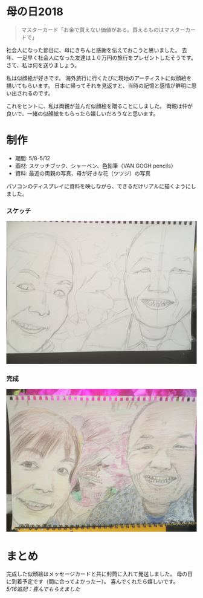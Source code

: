 母の日2018
==========
> マスターカード「お金で買えない価値がある。買えるものはマスターカードで」

社会人になった節目に、母にきちんと感謝を伝えておこうと思いました。
去年、一足早く社会人になった友達は１０万円の旅行をプレゼントしたそうです。
さて、私は何を送りましょう。

私は似顔絵が好きです。
海外旅行に行くたびに現地のアーティストに似顔絵を描いてもらいます。
日本に帰ってそれを見返すと、当時の記憶と感情が鮮明に思い出されるのです。

これをヒントに、私は両親が並んだ似顔絵を贈ることにしました。
両親は仲が良いで、一緒の似顔絵をもらったら嬉しいだろうなと思います。

# 制作
* 期間: 5/8-5/12
* 画材: スケッチブック、シャーペン、色鉛筆（VAN GOGH pencils）
* 資料: 最近の両親の写真、母が好きな花（ツツジ）の写真

パソコンのディスプレイに資料を映しながら、できるだけリアルに描くようにしました。

### スケッチ
![sketch](./sketch.JPG)

### 完成
![complete](./complete.JPG)

# まとめ
完成した似顔絵はメッセージカードと共に封筒に入れて発送しました。
母の日に到着予定です（間に合ってよかったー）。
喜んでくれたら嬉しいです。  
_5/16追記：喜んでもらえました_
